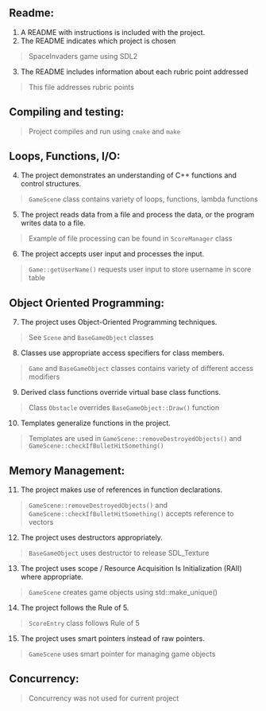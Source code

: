 ## Readme:
1. A README with instructions is included with the project.
2. The README indicates which project is chosen
> SpaceInvaders game using SDL2
3. The README includes information about each rubric point addressed
> This file addresses rubric points

## Compiling and testing:
> Project compiles and run using `cmake` and `make`

## Loops, Functions, I/O:
4. The project demonstrates an understanding of C++ functions and control structures.
> `GameScene` class contains variety of loops, functions, lambda functions
5. The project reads data from a file and process the data, or the program writes data to a file.
> Example of file processing can be found in `ScoreManager` class
6. The project accepts user input and processes the input.
> `Game::getUserName()` requests user input to store username in score table

## Object Oriented Programming:
7. The project uses Object-Oriented Programming techniques.
> See `Scene` and `BaseGameObject` classes
8. Classes use appropriate access specifiers for class members.
> `Game` and `BaseGameObject` classes contains variety of different access modifiers
9. Derived class functions override virtual base class functions.
> Class `Obstacle` overrides `BaseGameObject::Draw()` function
10. Templates generalize functions in the project.
> Templates are used in `GameScene::removeDestroyedObjects()` and `GameScene::checkIfBulletHitSomething()`

## Memory Management:
11. The project makes use of references in function declarations.
> `GameScene::removeDestroyedObjects()` and `GameScene::checkIfBulletHitSomething()` accepts reference to vectors
12. The project uses destructors appropriately.
> `BaseGameObject` uses destructor to release SDL_Texture
13. The project uses scope / Resource Acquisition Is Initialization (RAII) where appropriate.
> `GameScene` creates game objects using std::make_unique<T>()
14. The project follows the Rule of 5.
> `ScoreEntry` class follows Rule of 5
15. The project uses smart pointers instead of raw pointers.
> `GameScene` uses smart pointer for managing game objects

## Concurrency:
> Concurrency was not used for current project